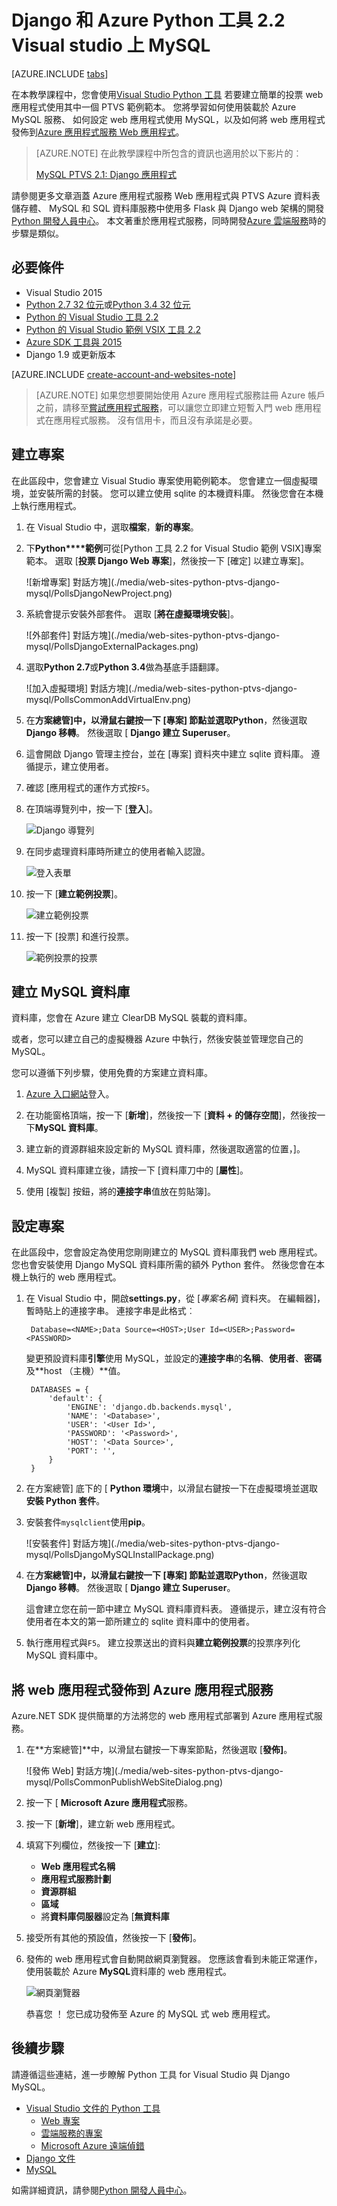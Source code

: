 <properties 
    pageTitle="Django 和 Azure Python 工具 2.2 Visual studio 上 MySQL" 
    description="瞭解如何使用 Visual studio Python 工具來建立 Django web 應用程式儲存 MySQL 資料庫執行個體中的資料，並將其部署到 Azure 應用程式服務 Web 應用程式。" 
    services="app-service\web" 
    documentationCenter="python" 
    authors="huguesv" 
    manager="wpickett" 
    editor=""/>

<tags 
    ms.service="app-service-web" 
    ms.workload="web" 
    ms.tgt_pltfrm="na" 
    ms.devlang="python"
    ms.topic="get-started-article" 
    ms.date="07/07/2016"
    ms.author="huvalo"/>

# <a name="django-and-mysql-on-azure-with-python-tools-22-for-visual-studio"></a>Django 和 Azure Python 工具 2.2 Visual studio 上 MySQL 

[AZURE.INCLUDE [tabs](../../includes/app-service-web-get-started-nav-tabs.md)]

在本教學課程中，您會使用[Visual Studio Python 工具](PTVS) 若要建立簡單的投票 web 應用程式使用其中一個 PTVS 範例範本。 您將學習如何使用裝載於 Azure MySQL 服務、 如何設定 web 應用程式使用 MySQL，以及如何將 web 應用程式發佈到[Azure 應用程式服務 Web 應用程式](http://go.microsoft.com/fwlink/?LinkId=529714)。

> [AZURE.NOTE] 在此教學課程中所包含的資訊也適用於以下影片的︰
> 
> [MySQL PTVS 2.1: Django 應用程式][video]

請參閱更多文章涵蓋 Azure 應用程式服務 Web 應用程式與 PTVS Azure 資料表儲存體、 MySQL 和 SQL 資料庫服務中使用多 Flask 與 Django web 架構的開發[Python 開發人員中心]。 本文著重於應用程式服務，同時開發[Azure 雲端服務]時的步驟是類似。

## <a name="prerequisites"></a>必要條件

 - Visual Studio 2015
 - [Python 2.7 32 位元]或[Python 3.4 32 位元]
 - [Python 的 Visual Studio 工具 2.2]
 - [Python 的 Visual Studio 範例 VSIX 工具 2.2]
 - [Azure SDK 工具與 2015]
 - Django 1.9 或更新版本

[AZURE.INCLUDE [create-account-and-websites-note](../../includes/create-account-and-websites-note.md)]

<!-- This note should not render as part of the the previous include. -->

> [AZURE.NOTE] 如果您想要開始使用 Azure 應用程式服務註冊 Azure 帳戶之前，請移至[嘗試應用程式服務](http://go.microsoft.com/fwlink/?LinkId=523751)，可以讓您立即建立短暫入門 web 應用程式在應用程式服務。 沒有信用卡，而且沒有承諾是必要。

## <a name="create-the-project"></a>建立專案

在此區段中，您會建立 Visual Studio 專案使用範例範本。 您會建立一個虛擬環境，並安裝所需的封裝。 您可以建立使用 sqlite 的本機資料庫。 然後您會在本機上執行應用程式。

1. 在 Visual Studio 中，選取**檔案**，**新的專案**。

1. 下**Python****範例**可從[Python 工具 2.2 for Visual Studio 範例 VSIX]專案範本。 選取 [**投票 Django Web 專案**]，然後按一下 [確定] 以建立專案]。

    ![新增專案] 對話方塊](./media/web-sites-python-ptvs-django-mysql/PollsDjangoNewProject.png)

1. 系統會提示安裝外部套件。 選取 [**將在虛擬環境安裝**]。

    ![外部套件] 對話方塊](./media/web-sites-python-ptvs-django-mysql/PollsDjangoExternalPackages.png)

1. 選取**Python 2.7**或**Python 3.4**做為基底手語翻譯。

    ![加入虛擬環境] 對話方塊](./media/web-sites-python-ptvs-django-mysql/PollsCommonAddVirtualEnv.png)

1. 在**方案總管]**中，以滑鼠右鍵按一下 [專案] 節點並選取**Python**，然後選取**Django 移轉**。  然後選取 [ **Django 建立 Superuser**。

1. 這會開啟 Django 管理主控台，並在 [專案] 資料夾中建立 sqlite 資料庫。 遵循提示，建立使用者。

1. 確認 [應用程式的運作方式按`F5`。

1. 在頂端導覽列中，按一下 [**登入**]。

    ![Django 導覽列](./media/web-sites-python-ptvs-django-mysql/PollsDjangoCommonBrowserLocalMenu.png)

1. 在同步處理資料庫時所建立的使用者輸入認證。

    ![登入表單](./media/web-sites-python-ptvs-django-mysql/PollsDjangoCommonBrowserLocalLogin.png)

1. 按一下 [**建立範例投票**]。

    ![建立範例投票](./media/web-sites-python-ptvs-django-mysql/PollsDjangoCommonBrowserNoPolls.png)

1. 按一下 [投票] 和進行投票。

    ![範例投票的投票](./media/web-sites-python-ptvs-django-mysql/PollsDjangoSqliteBrowser.png)

## <a name="create-a-mysql-database"></a>建立 MySQL 資料庫

資料庫，您會在 Azure 建立 ClearDB MySQL 裝載的資料庫。

或者，您可以建立自己的虛擬機器 Azure 中執行，然後安裝並管理您自己的 MySQL。

您可以遵循下列步驟，使用免費的方案建立資料庫。

1. [Azure 入口網站]登入。

1. 在功能窗格頂端，按一下 [**新增**]，然後按一下 [**資料 + 的儲存空間**]，然後按一下**MySQL 資料庫**。 

1. 建立新的資源群組來設定新的 MySQL 資料庫，然後選取適當的位置，]。

1. MySQL 資料庫建立後，請按一下 [資料庫刀中的 [**屬性**]。

1. 使用 [複製] 按鈕，將的**連接字串**值放在剪貼簿]。

## <a name="configure-the-project"></a>設定專案

在此區段中，您會設定為使用您剛剛建立的 MySQL 資料庫我們 web 應用程式。 您也會安裝使用 Django MySQL 資料庫所需的額外 Python 套件。 然後您會在本機上執行的 web 應用程式。

1. 在 Visual Studio 中，開啟**settings.py**，從 [*專案名稱*] 資料夾。 在編輯器]，暫時貼上的連接字串。 連接字串是此格式︰

        Database=<NAME>;Data Source=<HOST>;User Id=<USER>;Password=<PASSWORD>

    變更預設資料庫**引擎**使用 MySQL，並設定的**連接字串**的**名稱**、**使用者**、**密碼**及**host （主機）**值。

        DATABASES = {
            'default': {
                'ENGINE': 'django.db.backends.mysql',
                'NAME': '<Database>',
                'USER': '<User Id>',
                'PASSWORD': '<Password>',
                'HOST': '<Data Source>',
                'PORT': '',
            }
        }


1. 在方案總管] 底下的 [ **Python 環境**中，以滑鼠右鍵按一下在虛擬環境並選取**安裝 Python 套件**。

1. 安裝套件`mysqlclient`使用**pip**。

    ![安裝套件] 對話方塊](./media/web-sites-python-ptvs-django-mysql/PollsDjangoMySQLInstallPackage.png)

1. 在**方案總管]**中，以滑鼠右鍵按一下 [專案] 節點並選取**Python**，然後選取**Django 移轉**。  然後選取 [ **Django 建立 Superuser**。

    這會建立您在前一節中建立 MySQL 資料庫資料表。 遵循提示，建立沒有符合使用者在本文的第一節所建立的 sqlite 資料庫中的使用者。

1. 執行應用程式與`F5`。 建立投票送出的資料與**建立範例投票**的投票序列化 MySQL 資料庫中。

## <a name="publish-the-web-app-to-azure-app-service"></a>將 web 應用程式發佈到 Azure 應用程式服務

Azure.NET SDK 提供簡單的方法將您的 web 應用程式部署到 Azure 應用程式服務。

1. 在**方案總管]**中，以滑鼠右鍵按一下專案節點，然後選取 [**發佈]**。

    ![發佈 Web] 對話方塊](./media/web-sites-python-ptvs-django-mysql/PollsCommonPublishWebSiteDialog.png)

1. 按一下 [ **Microsoft Azure 應用程式**服務。

1. 按一下 [**新增**]，建立新 web 應用程式。

1. 填寫下列欄位，然後按一下 [**建立**]:
    - **Web 應用程式名稱**
    - **應用程式服務計劃**
    - **資源群組**
    - **區域**
    - 將**資料庫伺服器**設定為 [**無資料庫**

1. 接受所有其他的預設值，然後按一下 [**發佈**]。

1. 發佈的 web 應用程式會自動開啟網頁瀏覽器。 您應該會看到未能正常運作，使用裝載於 Azure **MySQL**資料庫的 web 應用程式。

    ![網頁瀏覽器](./media/web-sites-python-ptvs-django-mysql/PollsDjangoAzureBrowser.png)

    恭喜您 ！ 您已成功發佈至 Azure 的 MySQL 式 web 應用程式。

## <a name="next-steps"></a>後續步驟

請遵循這些連結，進一步瞭解 Python 工具 for Visual Studio 與 Django MySQL。

- [Visual Studio 文件的 Python 工具]
  - [Web 專案]
  - [雲端服務的專案]
  - [Microsoft Azure 遠端偵錯]
- [Django 文件]
- [MySQL]

如需詳細資訊，請參閱[Python 開發人員中心](/develop/python/)。

<!--Link references-->

[Python 開發人員中心]: /develop/python/
[Azure 雲端服務]: ../cloud-services-python-ptvs.md

<!--External Link references-->

[Azure 入口網站]: https://portal.azure.com
[Visual Studio Python 工具]: http://aka.ms/ptvs
[Python 的 Visual Studio 工具 2.2]: http://go.microsoft.com/fwlink/?LinkID=624025
[Python 的 Visual Studio 範例 VSIX 工具 2.2]: http://go.microsoft.com/fwlink/?LinkID=624025
[Azure SDK 工具與 2015]: http://go.microsoft.com/fwlink/?LinkId=518003
[Python 2.7 32 位元]: http://go.microsoft.com/fwlink/?LinkId=517190 
[Python 3.4 32 位元]: http://go.microsoft.com/fwlink/?LinkId=517191
[Visual Studio 文件的 Python 工具]: http://aka.ms/ptvsdocs
[Microsoft Azure 遠端偵錯]: http://go.microsoft.com/fwlink/?LinkId=624026
[Web 專案]: http://go.microsoft.com/fwlink/?LinkId=624027
[雲端服務的專案]: http://go.microsoft.com/fwlink/?LinkId=624028
[Django 文件]: https://www.djangoproject.com/
[MySQL]: http://www.mysql.com/
[video]: http://youtu.be/oKCApIrS0Lo
